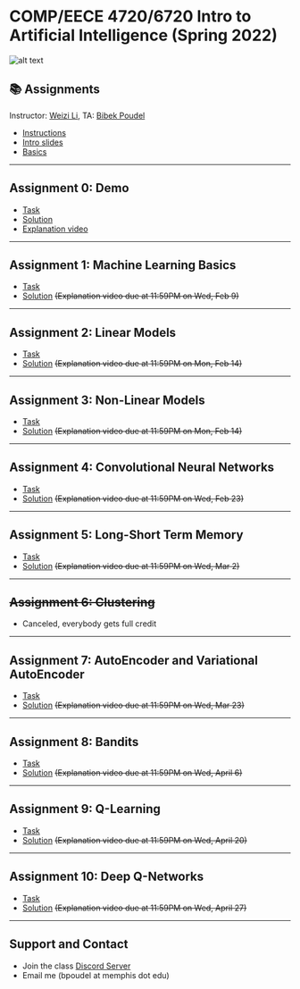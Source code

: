 # COMP/EECE 4720/6720 Intro to Artificial Intelligence (Spring 2022)

![alt text](https://github.com/poudel-bibek/Intro-to-AI-Assignments/blob/gh-pages/assets/css/img_1.jpg?raw=true)

## 📚 Assignments
Instructor: [Weizi Li](https://weizi-li.github.io/), TA: [Bibek Poudel](https://poudel-bibek.github.io)

- [Instructions](instructions.md)
- [Intro slides](https://nbviewer.org/github/poudel-bibek/AI-Assignments/blob/gh-pages/Slides_1.pdf)
- [Basics](https://colab.research.google.com/drive/1ukczrXFt05g0v-DnDJMQsNOrhlodEUTf?usp=sharing)


---
## Assignment 0: Demo
  
  - [Task](moved.md)
  - [Solution](moved.md)
  - [Explanation video](https://youtu.be/yC_VRmdHeXs)
 
---
## Assignment 1: Machine Learning Basics
  
  - [Task](moved.md)
  - [Solution](moved.md) ~~(Explanation video due at 11:59PM on Wed, Feb 9)~~ 

---
## Assignment 2: Linear Models

  - [Task](moved.md)
  - [Solution](moved.md) ~~(Explanation video due at 11:59PM on Mon, Feb 14)~~

 
 ---
## Assignment 3: Non-Linear Models

  - [Task](moved.md)
  - [Solution](moved.md) ~~(Explanation video due at 11:59PM on Mon, Feb 14)~~

 
 ---
## Assignment 4: Convolutional Neural Networks

  - [Task](moved.md)
  - [Solution](moved.md) ~~(Explanation video due at 11:59PM on Wed, Feb 23)~~
  
 
 ---
## Assignment 5: Long-Short Term Memory

  - [Task](moved.md)
  - [Solution](moved.md) ~~(Explanation video due at 11:59PM on Wed, Mar 2)~~
  

 
 ---
## ~~Assignment 6: Clustering~~ 
  - Canceled, everybody gets full credit 

  
 ---
## Assignment 7: AutoEncoder and Variational AutoEncoder

  - [Task](moved.md)
  - [Solution](moved.md) ~~(Explanation video due at 11:59PM on Wed, Mar 23)~~
  
 
 ---
## Assignment 8: Bandits

  - [Task](moved.md)
  - [Solution](moved.md)  ~~(Explanation video due at 11:59PM on Wed, April 6)~~
  
 
 --- 
## Assignment 9: Q-Learning

  - [Task](moved.md)
  - [Solution](moved.md) ~~(Explanation video due at 11:59PM on Wed, April 20)~~
  
 
 ---
## Assignment 10: Deep Q-Networks

  - [Task](moved.md)
  - [Solution](moved.md) ~~(Explanation video due at 11:59PM on Wed, April 27)~~
  
  
---
## Support and Contact
  - Join the class [Discord Server](https://discord.gg/pGbxNGNT)
  - Email me (bpoudel at memphis dot edu)
